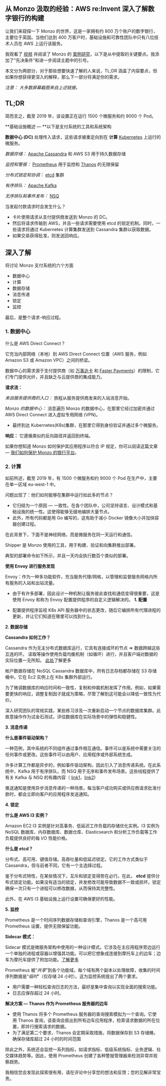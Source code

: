 ## 从 Monzo 汲取的经验：AWS re:Invent 深入了解数字银行的构建

让我们来窥探一下 Monzo 的世界，这是一家拥有约 800 万个账户的数字银行，主要位于英国。当他们达到 400 万客户时，基础设施和可靠性团队中只有八位技术人员在 AWS 上运行该服务。

我观看了 [视频](https://www.youtube.com/watch?v=NTgB2z0E9ZU) 并阅读了 Monzo 的 [案例研究](https://aws.amazon.com/solutions/case-studies/Monzo/)，以下是从中提取的关键要点。我添加了“先决条件”和进一步阅读主题中的引号。

本文分为两部分，对于那些想要快速了解的人来说，TL;DR 涵盖了内容要点，但如果你想获得更深入的解释，那么下一部分将满足你的需求。

*注意：* *大多数屏幕截图来自上述链接。*

## TL;DR

简而言之，截至 2019 年，该设置正在运行 1500 个微服务和约 9000 个 Pod。

**基础设施概述 — **以下是支付系统的工具和系统架构

**数据中心 (DC)** 处理传入请求，这些请求被重定向到在 **计算** [Kubernetes](https://kubernetes.io/) 上运行的微服务。

*数据存储：* [Apache Cassandra](https://cassandra.apache.org/_/index.html) 和 AWS S3 用于持久数据存储

*监控和警报：* [Prometheus](https://prometheus.io/docs/introduction/overview/) 用于监控和 [Thanos](https://thanos.io/) 的无限保留

*分布式锁定和协调：* [etcd](https://etcd.io/) 集群

*有序排队：* [Apache Kafka](https://kafka.apache.org/)

*无序排队和事件发布：* [NSQ](https://nsq.io/)

当发起付款请求时会发生什么？

- 卡片使用请求从支付提供商发送到 Monzo 的 DC。
- 然后将请求传输到 AWS，并且一些请求需要使用 etcd 的锁定机制。同时，一些请求将通过 Kubernetes 计算集群发送到 Cassandra 集群以获取数据。
- 如果交易获得批准，则发送回响应。

## 深入了解

将讨论 Monzo 支付系统的六个方面

- 数据中心
- 计算
- 数据存储
- 消息传递
- 锁定
- 监控

最后，是整个请求-响应过程。

### 1. 数据中心

什么是 AWS Direct Connect？

它充当内部网络（本地）到 AWS Direct Connect 位置（AWS 服务，例如 Amazon S3 或 Amazon VPC）之间的桥梁。

数据中心的需求源于支付提供商（如 [万事达卡](https://www.mastercard.co.uk/en-gb/html) 和 [Faster Payments](https://www.starlingbank.com/resources/banking/guide-to-faster-payments/)）的限制，它们专门提供光纤，并且缺乏与云提供商的集成能力。

**请求流：**

*来自服务提供商的入口：* 旅程从服务提供商发来的入站消息开始。

*Monzo 的数据中心：* 消息遍历 Monzo 的数据中心，在那里它经过加密并通过 AWS Direct Connect 进入虚拟专用网络 (VPN)。

- 最终到达 Kubernetes(K8s)集群，在那里它得到身份验证并通过多个微服务。

**响应：** 它遵循类似的反向路径并返回到终端。

如果你想知道 Monzo 如何保护其应用程序以符合 IP 规定，你可以阅读这篇文章 — [我们如何保护 Monzo 的银行平台](https://monzo.com/blog/2022/03/31/how-we-secure-monzos-banking-platform)。

### 2. 计算

如前所述，截至 2019 年，有 1500 个微服务和约 9000 个 Pod 在生产中，主要在单一区域 eu-west-1 中。

问题出现了：他们如何能够在集群中运行如此多的节点？

- 它归结为一个原因 — 一致性。在各个团队中，公司坚持语言、设计模式和基础设施的统一性。这使得能够无缝地编排大量节点。
- 此外，所有代码都是用 Go 编写的，这有助于减小 Docker 镜像大小并加快容器创建过程。

在此背景下，下面不是神经网络，而是微服务在同一天运行和通信。

Shipper 是 Monzo 使用的工具，用于构建、验证和向集群推出部署。

典型的部署命令如下所示，并且一天内会执行数百个类似的部署。

**使用 Envoy 进行服务发现**

Envoy：作为一种多功能软件，充当服务代理/网格，以管理和监督服务网格内所有服务的入站和出站流量。

- 由于有许多部署，因此设计一种机制让服务彼此查找和通信变得很重要，这是使用 Envoy 和称为 Envoy 配置提供程序的自定义逻辑解决的。
**1. 配置**

- 配置提供程序监视 K8s API 服务器中的状态更改，随后它编排所有代理进程的更新，并让它们知道在哪里可以找到什么。

**2. 数据存储**

**Cassandra 如何工作？**

Cassandra 作为无主分布式数据库运行，它具有连接成环的节点 ⇒ 数据跨越这些互连的环。
读取等操作使用负载均衡机制（如循环）进行，并且客户端对数据的实际位置一无所知。
[此处](https://cassandra.apache.org/doc/latest/architecture/index.html)了解更多

帐户数据存储在 NoSQL Cassandra 数据库中，所有日志存档都存储在 S3 存储桶中。它在 Ec2 实例上在 K8s 集群外部运行。

为了微调数据库的响应时间和一致性，复制和仲裁机制发挥了作用。例如，如果需要更快的响应，调整复制因子就成为策略，尽管了解到这可能会以降低一致性为代价。

深入研究团队的常规实践，某些练习涉及一次重新启动一个节点的数据库集群。此故意操作作为试金石测试，评估数据库在实际场景中的弹性和稳健性。

**3. 消息传递**

**什么是事件驱动架构？**

一种范例，其中系统的不同组件通过事件相互通信。事件可以是系统中需要关注的任何事件或更改。这些事件可以由用户、应用程序或外部系统生成。

许多计算工作都是异步的，例如事件驱动架构，因此引入了消息传递系统。在此系统中，Kafka 用于有序排队，而 NSQ 用于无序和事件发布场景。这些线程提供了有关 Kafka 与 NSQ 的有趣内容（
[link1](https://news.ycombinator.com/item?id=14455919)，[link2](https://gcore.com/learning/nats-rabbitmq-nsq-kafka-comparison/))

推送通知是使用异步消息传递的一种场景。每当客户成功购买或供应商请求批准付款时，都会立即向客户的应用程序发送通知。

**4. 锁定**

**什么是 AWS I3 实例？**

Amazon EC2 I3 实例是针对高事务、低延迟工作负载的存储优化实例。I3 实例为 NoSQL 数据库、内存数据库、数据仓库、Elasticsearch 和分析工作负载等工作负载提供良好的每 I/O 性能价格。

**什么是 etcd？**

分布式、高可用、键值存储。高吞吐量和低延迟锁定。它的工作方式类似于 Cassandra，但与前者不同，它有一个主选择过程。

鉴于分布式特性，在某些情况下，互斥和锁定变得势在必行。在此，
**etcd** 提供分布式锁定功能。如果没有适当的锁定，并发修改可能导致数据不一致或损坏。锁定确保一次只有一个进程可以修改数据，从而保持其完整性。

此外，在 AWS I3 基础设施上运行设置可确保更好的性能。

**5. 监控**

Prometheus 是一个时间序列数据存储和查询引擎，Thanos 是一个高可用 Prometheus 设置，提供无限保留功能。

**Sidecar 模式：**

Sidecar 模式是微服务架构中使用的一种设计模式。它涉及在主应用程序旁边运行一个单独的进程或容器以增强其功能。可以把它想象成连接到摩托车上的边车；边车为摩托车提供了附加功能。[了解更多](https://www.nginx.com/blog/sidecar-pattern-microservices/)

Prometheus 被“*共享*”到各个功能域，每个域有两个副本以处理故障，收集的时间序列数据是“*临时*”（仅存储 24 小时）。这为监控系统提出了两个要求。

- 用户需要一种轻松查询日志的方法，最好是集中查询以实现全面的搜索功能。
- 日志应保存超过 24 小时。

**解决方案 — Thanos 作为 Prometheus 服务器的边车**

- 使用 Thanos 将多个 Prometheus 服务器的查询搜索模拟为一个查询。它使用 Thanos 查询，该查询会扇出到所有边车应用程序，检索请求数据的所在位置，即并行搜索请求的数据。
- 为了满足第二个要求，Thanos 会定期采取措施，将数据保存到 S3 存储桶，确保存储库超过 24 小时的时间范围

除此之外，系统还会监控一系列指标，如请求指标、低级系统指标、业务逻辑、社交媒体趋势等。因此，使用 Prometheus 创建了各种警报管理器来检测异常并观察趋势。

我相信您会发现此探索很有用，请在评论中分享您的想法和反馈；您的见解非常宝贵。